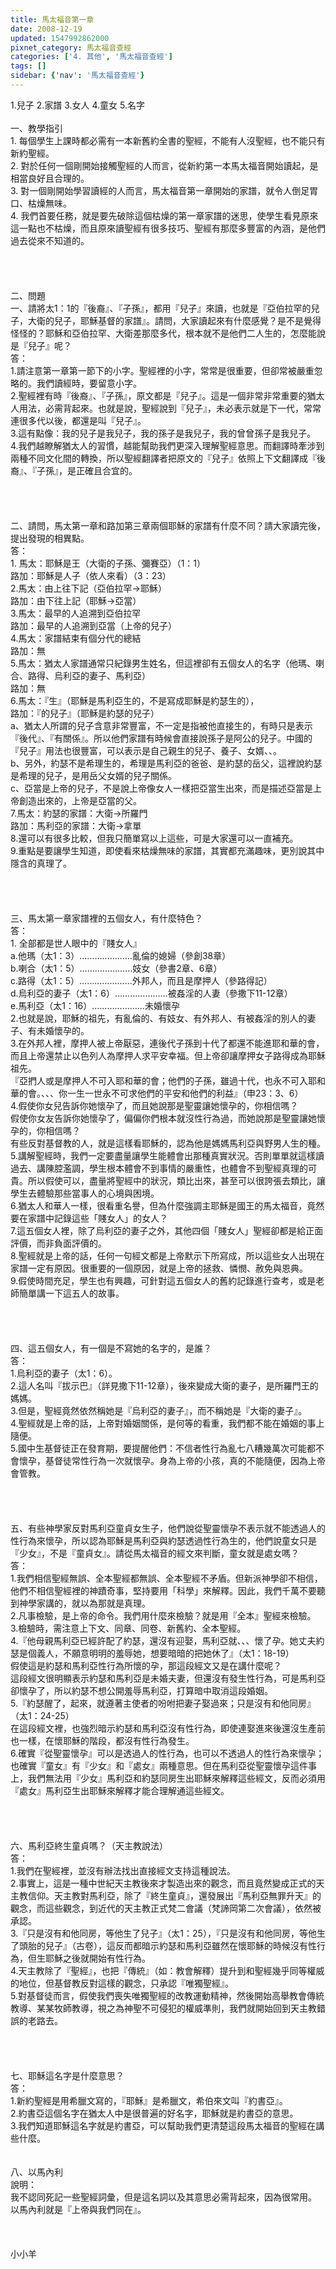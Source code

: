 ```yaml
---
title: 馬太福音第一章
date: 2008-12-19
updated: 1547992862000
pixnet_category: 馬太福音查經
categories: ['4. 其他', '馬太福音查經']
tags: []
sidebar: {'nav': '馬太福音查經'}
---
```


<p>1.兒子          2.家譜         3.女人       4.童女             5.名字<br/><br/><!--more-->一、教學指引<br/>1. 每個學生上課時都必需有一本新舊約全書的聖經，不能有人沒聖經，也不能只有新約聖經。<br/>2. 對於任何一個剛開始接觸聖經的人而言，從新約第一本馬太福音開始讀起，是相當良好且合理的。<br/>3. 對一個剛開始學習讀經的人而言，馬太福音第一章開始的家譜，就令人倒足胃口、枯燥無味。<br/>4. 我們首要任務，就是要先破除這個枯燥的第一章家譜的迷思，使學生看見原來這一點也不枯燥，而且原來讀聖經有很多技巧、聖經有那麼多豐富的內涵，是他們過去從來不知道的。<br/><br/><br/><br/><br/>二、問題<br/>一、請將太1：1的『後裔』、『子孫』，都用『兒子』來讀，也就是『亞伯拉罕的兒子，大衛的兒子，耶穌基督的家譜』。請問，大家讀起來有什麼感覺？是不是覺得怪怪的？耶穌和亞伯拉罕、大衛差那麼多代，根本就不是他們二人生的，怎麼能說是『兒子』呢？<br/>答：<br/>1.請注意第一章第一節下的小字。聖經裡的小字，常常是很重要，但卻常被嚴重忽略的。我們讀經時，要留意小字。<br/>2.聖經裡有時『後裔』、『子孫』，原文都是『兒子』。這是一個非常非常重要的猶太人用法，必需背起來。也就是說，聖經說到『兒子』，未必表示就是下一代，常常連很多代以後，都還是叫『兒子』。<br/>3.這有點像：我的兒子是我兒子，我的孫子是我兒子，我的曾曾孫子是我兒子。<br/>4.我們越瞭解猶太人的習慣，越能幫助我們更深入理解聖經意思。而翻譯時牽涉到兩種不同文化間的轉換，所以聖經翻譯者把原文的『兒子』依照上下文翻譯成『後裔』、『子孫』，是正確且合宜的。<br/><br/><br/><br/><br/>二、請問，馬太第一章和路加第三章兩個耶穌的家譜有什麼不同？請大家讀完後，提出發現的相異點。<br/>答：<br/>1. 馬太：耶穌是王（大衛的子孫、彌賽亞）（1：1）<br/>路加：耶穌是人子（依人來看）（3：23）<br/>2.馬太：由上往下記（亞伯拉罕→耶穌）<br/>  路加：由下往上記（耶穌→亞當）<br/>3.馬太：最早的人追溯到亞伯拉罕<br/>  路加：最早的人追溯到亞當（上帝的兒子）<br/>4.馬太：家譜結束有個分代的總結<br/>  路加：無<br/>5.馬太：猶太人家譜通常只紀錄男生姓名，但這裡卻有五個女人的名字（他瑪、喇合、路得、烏利亞的妻子、馬利亞）<br/>  路加：無<br/>6.馬太：『生』（耶穌是馬利亞生的，不是寫成耶穌是約瑟生的），<br/>路加：『的兒子』（耶穌是約瑟的兒子）<br/>a、猶太人所謂的兒子含意非常豐富，不一定是指被他直接生的，有時只是表示『後代』、『有關係』。所以他們家譜有時候會直接說孫子是阿公的兒子。中國的『兒子』用法也很豐富，可以表示是自己親生的兒子、養子、女婿、、。<br/>b、另外，約瑟不是希理生的，希理是馬利亞的爸爸、是約瑟的岳父，這裡說約瑟是希理的兒子，是用岳父女婿的兒子關係。<br/>c、亞當是上帝的兒子，不是說上帝像女人一樣把亞當生出來，而是描述亞當是上帝創造出來的，上帝是亞當的父。<br/>7.馬太：約瑟的家譜：大衛→所羅門<br/>路加：馬利亞的家譜：大衛→拿單<br/>8.還可以有很多比較，但我只簡單寫以上這些，可是大家還可以一直補充。<br/>9.重點是要讓學生知道，即使看來枯燥無味的家譜，其實都充滿趣味，更別說其中隱含的真理了。<br/><br/><br/><br/><br/>三、馬太第一章家譜裡的五個女人，有什麼特色？<br/>答：<br/>1.	全部都是世人眼中的『賤女人』<br/>a.他瑪（太1：3）…………………亂倫的媳婦（參創38章）<br/>b.喇合（太1：5）…………………妓女（參書2章、6章）<br/>c.路得（太1：5）…………………外邦人，而且是摩押人（參路得記）<br/>d.烏利亞的妻子（太1：6）…………………被姦淫的人妻（參撒下11-12章）<br/>e.馬利亞（太1：16）…………………未婚懷孕<br/>2.也就是說，耶穌的祖先，有亂倫的、有妓女、有外邦人、有被姦淫的別人的妻子、有未婚懷孕的。<br/>3.在外邦人裡，摩押人被上帝厭惡，連後代子孫到十代了都還不能進耶和華的會，而且上帝還禁止以色列人為摩押人求平安幸福。但上帝卻讓摩押女子路得成為耶穌祖先。<br/>『亞捫人或是摩押人不可入耶和華的會；他們的子孫，雖過十代，也永不可入耶和華的會。、、、你一生一世永不可求他們的平安和他們的利益』（申23：3、6）<br/>4.假使你女兒告訴你她懷孕了，而且她說那是聖靈讓她懷孕的，你相信嗎？<br/>假使你女友告訴你她懷孕了，偏偏你們根本就沒性行為過，而她說那是聖靈讓她懷孕的，你相信嗎？<br/>有些反對基督教的人，就是這樣看耶穌的，認為他是媽媽馬利亞與野男人生的種。<br/>5.講解聖經時，我們一定要盡量讓學生能體會出那種真實狀況。否則單單就這樣讀過去、講陳腔濫調，學生根本體會不到事情的嚴重性，也體會不到聖經真理的可貴。所以假使可以，盡量將聖經中的狀況，類比出來，甚至可以很誇張去類比，讓學生去體驗那些當事人的心境與困境。<br/>6.猶太人和華人一樣，很看重名譽，但為什麼強調主耶穌是國王的馬太福音，竟然要在家譜中記錄這些「賤女人」的女人？<br/>7.這五個女人裡，除了烏利亞的妻子之外，其他四個「賤女人」聖經卻都是給正面評價，而非負面評價的。<br/>8.聖經就是上帝的話，任何一句經文都是上帝默示下所寫成，所以這些女人出現在家譜一定有原因。很重要的一個原因，就是上帝的拯救、憐憫、赦免與恩典。<br/>9.假使時間充足，學生也有興趣，可針對這五個女人的舊約記錄進行查考，或是老師簡單講一下這五人的故事。<br/><br/><br/><br/><br/>四、這五個女人，有一個是不寫她的名字的，是誰？<br/>答：<br/>1.烏利亞的妻子（太1：6）。<br/>2.這人名叫『拔示巴』（詳見撒下11-12章），後來變成大衛的妻子，是所羅門王的媽媽。<br/>3.但是，聖經竟然依然稱她是『烏利亞的妻子』，而不稱她是『大衛的妻子』。<br/>4.聖經就是上帝的話，上帝對婚姻關係，是何等的看重，我們都不能在婚姻的事上隨便。<br/>5.國中生基督徒正在發育期，要提醒他們：不信者性行為亂七八糟幾萬次可能都不會懷孕，基督徒常性行為一次就懷孕。身為上帝的小孩，真的不能隨便，因為上帝會管教。<br/><br/><br/><br/><br/>五、有些神學家反對馬利亞童貞女生子，他們說從聖靈懷孕不表示就不能透過人的性行為來懷孕，所以認為耶穌是馬利亞與約瑟透過性行為生的，他們說童女只是『少女』，不是『童貞女』。請從馬太福音的經文來判斷，童女就是處女嗎？<br/>答：<br/>1.我們相信聖經無誤、全本聖經都無誤、全本聖經不矛盾。但新派神學卻不相信，他們不相信聖經裡的神蹟奇事，堅持要用「科學」來解釋。因此，我們千萬不要聽到神學家講的，就以為那就是真理。<br/>2.凡事檢驗，是上帝的命令。我們用什麼來檢驗？就是用『全本』聖經來檢驗。<br/>3.檢驗時，需注意上下文、同章、同卷、新舊約、全本聖經。<br/>4.『他母親馬利亞已經許配了約瑟，還沒有迎娶，馬利亞就、、、懷了孕。她丈夫約瑟是個義人，不願意明明的羞辱她，想要暗暗的把她休了』（太1：18-19）<br/>假使這是約瑟和馬利亞性行為所懷的孕，那這段經文又是在講什麼呢？<br/>這段經文很明顯表示約瑟和馬利亞是未婚夫妻，但還沒有發生性行為，可是馬利亞卻懷孕了，所以約瑟不想公開羞辱馬利亞，打算暗中取消這段婚姻。<br/>5.『約瑟醒了，起來，就遵著主使者的吩咐把妻子娶過來；只是沒有和他同房』（太1：24-25）<br/>在這段經文裡，也強烈暗示約瑟和馬利亞沒有性行為，即使連娶進來後還沒生產前也一樣，在懷耶穌的階段，都沒有性行為發生。<br/>6.確實『從聖靈懷孕』可以是透過人的性行為，也可以不透過人的性行為來懷孕；也確實『童女』有『少女』和『處女』兩種意思。但在馬利亞從聖靈懷孕這件事上，我們無法用『少女』馬利亞和約瑟同房生出耶穌來解釋這些經文，反而必須用『處女』馬利亞生出耶穌來解釋才能合理解通這些經文。<br/><br/><br/><br/><br/>六、馬利亞終生童貞嗎？（天主教說法）<br/>答：<br/>1.我們在聖經裡，並沒有辦法找出直接經文支持這種說法。<br/>2.事實上，這是一種中世紀天主教後來才製造出來的觀念，而且竟然變成正式的天主教信仰。天主教對馬利亞，除了『終生童貞』，還發展出『馬利亞無罪升天』的觀念，而這些觀念，到近代的天主教正式梵二會議（梵諦岡第二次會議），依然被承認。<br/>3.『只是沒有和他同房，等他生了兒子』（太1：25），『只是沒有和他同房，等他生了頭胎的兒子』（古卷），這反而都暗示約瑟和馬利亞雖然在懷耶穌的時候沒有性行為，但生耶穌之後就開始有性行為。<br/>4.天主教除了『聖經』，也把『傳統』（如：教會解釋）提升到和聖經幾乎同等權威的地位，但基督教反對這樣的觀念，只承認『唯獨聖經』。<br/>5.對基督徒而言，假使我們喪失唯獨聖經的改教運動精神，然後開始高舉教會傳統教導、某某牧師教導，視之為神聖不可侵犯的權威準則，我們就開始回到天主教錯誤的老路去。<br/><br/><br/><br/><br/>七、耶穌這名字是什麼意思？<br/>答：<br/>1.新約聖經是用希臘文寫的，『耶穌』是希臘文，希伯來文叫『約書亞』。<br/>2.約書亞這個名字在猶太人中是很普遍的好名字，耶穌就是約書亞的意思。<br/>3.我們知道耶穌這名字就是約書亞，可以幫助我們更清楚這段馬太福音的聖經在講些什麼。<br/><br/><br/>八、以馬內利<br/>說明：<br/>我不認同死記一些聖經詞彙，但是這名詞以及其意思必需背起來，因為很常用。<br/>以馬內利就是『上帝與我們同在』。<br/><br/><br/><br/>小小羊</p>